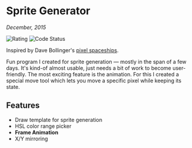 # Sprite Generator
_December, 2015_

![Rating](https://img.shields.io/badge/rating-%E2%98%85%E2%98%85%E2%98%86%E2%98%86%E2%98%86-eecc33.svg)
![Code Status](https://img.shields.io/badge/code-messy-pink.svg)

Inspired by Dave Bollinger's [pixel spaceships](http://davebollinger.org/works/pixelspaceships/).

Fun program I created for sprite generation — mostly in the span of a few days. It's kind-of almost usable, just needs a bit of work to become user-friendly. The most exciting feature is the animation. For this I created a special move tool which lets you move a specific pixel while keeping its state.

## Features
- Draw template for sprite generation
- HSL color range picker
- **Frame Animation**
- X/Y mirroring
